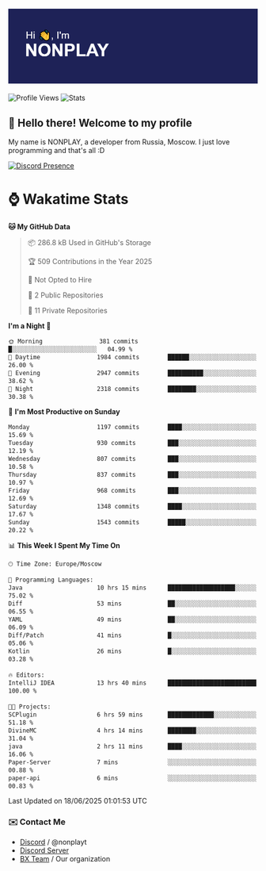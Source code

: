 ![Discord Presence](./header.png)
<br></br>
![Profile Views](https://komarev.com/ghpvc/?username=NONPLAYT&color=blue&style=for-the-badge)
![Stats](https://img.shields.io/badge/0%25-OPTIMIZED-orange?style=for-the-badge)


## :wave: Hello there! Welcome to my profile

My name is NONPLAY, a developer from Russia, Moscow. I just love programming and that's all :D

[![Discord Presence](https://lanyard.cnrad.dev/api/597087584090587177?showDisplayName=true)](https://discord.com/users/597087584090587177) 

# ⌚ Wakatime Stats

<!--START_SECTION:waka-->
**🐱 My GitHub Data** 

> 📦 286.8 kB Used in GitHub's Storage 
 > 
> 🏆 509 Contributions in the Year 2025
 > 
> 🚫 Not Opted to Hire
 > 
> 📜 2 Public Repositories 
 > 
> 🔑 11 Private Repositories 
 > 
**I'm a Night 🦉** 

```text
🌞 Morning                381 commits         █░░░░░░░░░░░░░░░░░░░░░░░░   04.99 % 
🌆 Daytime                1984 commits        ██████░░░░░░░░░░░░░░░░░░░   26.00 % 
🌃 Evening                2947 commits        ██████████░░░░░░░░░░░░░░░   38.62 % 
🌙 Night                  2318 commits        ████████░░░░░░░░░░░░░░░░░   30.38 % 
```
📅 **I'm Most Productive on Sunday** 

```text
Monday                   1197 commits        ████░░░░░░░░░░░░░░░░░░░░░   15.69 % 
Tuesday                  930 commits         ███░░░░░░░░░░░░░░░░░░░░░░   12.19 % 
Wednesday                807 commits         ███░░░░░░░░░░░░░░░░░░░░░░   10.58 % 
Thursday                 837 commits         ███░░░░░░░░░░░░░░░░░░░░░░   10.97 % 
Friday                   968 commits         ███░░░░░░░░░░░░░░░░░░░░░░   12.69 % 
Saturday                 1348 commits        ████░░░░░░░░░░░░░░░░░░░░░   17.67 % 
Sunday                   1543 commits        █████░░░░░░░░░░░░░░░░░░░░   20.22 % 
```


📊 **This Week I Spent My Time On** 

```text
🕑︎ Time Zone: Europe/Moscow

💬 Programming Languages: 
Java                     10 hrs 15 mins      ███████████████████░░░░░░   75.02 % 
Diff                     53 mins             ██░░░░░░░░░░░░░░░░░░░░░░░   06.55 % 
YAML                     49 mins             ██░░░░░░░░░░░░░░░░░░░░░░░   06.09 % 
Diff/Patch               41 mins             █░░░░░░░░░░░░░░░░░░░░░░░░   05.06 % 
Kotlin                   26 mins             █░░░░░░░░░░░░░░░░░░░░░░░░   03.28 % 

🔥 Editors: 
IntelliJ IDEA            13 hrs 40 mins      █████████████████████████   100.00 % 

🐱‍💻 Projects: 
SCPlugin                 6 hrs 59 mins       █████████████░░░░░░░░░░░░   51.18 % 
DivineMC                 4 hrs 14 mins       ████████░░░░░░░░░░░░░░░░░   31.04 % 
java                     2 hrs 11 mins       ████░░░░░░░░░░░░░░░░░░░░░   16.06 % 
Paper-Server             7 mins              ░░░░░░░░░░░░░░░░░░░░░░░░░   00.88 % 
paper-api                6 mins              ░░░░░░░░░░░░░░░░░░░░░░░░░   00.83 % 
```


 Last Updated on 18/06/2025 01:01:53 UTC
<!--END_SECTION:waka-->

### ✉️ Contact Me

- [Discord](https://discord.com/users/597087584090587177) / @nonplayt
- [Discord Server](https://discord.gg/qNyybSSPm5)
- [BX Team](https://github.com/BX-Team) / Our organization
